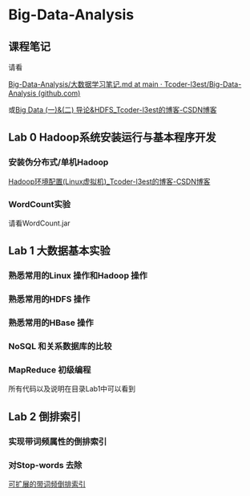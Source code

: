 # Big-Data-Analysis

## 课程笔记

请看

[Big-Data-Analysis/大数据学习笔记.md at main · Tcoder-l3est/Big-Data-Analysis (github.com)](https://github.com/Tcoder-l3est/Big-Data-Analysis/blob/main/大数据学习笔记.md)

或[Big Data (一)&(二) 导论&HDFS_Tcoder-l3est的博客-CSDN博客](https://blog.csdn.net/qq_47865838/article/details/123978229)

## Lab 0 Hadoop系统安装运行与基本程序开发

### 安装伪分布式/单机Hadoop

[Hadoop环境配置(Linux虚拟机)_Tcoder-l3est的博客-CSDN博客](https://blog.csdn.net/qq_47865838/article/details/123189156)

### WordCount实验

请看WordCount.jar

## Lab 1 大数据基本实验

### 熟悉常用的Linux 操作和Hadoop 操作

### 熟悉常用的HDFS 操作

### 熟悉常用的HBase 操作

### NoSQL 和关系数据库的比较

### MapReduce 初级编程

所有代码以及说明在目录Lab1中可以看到

## Lab 2 倒排索引

### 实现带词频属性的倒排索引

### 对Stop-words 去除

[可扩展的带词频倒排索引](https://blog.csdn.net/qq_47865838/article/details/124192857?spm=1001.2014.3001.5501)
